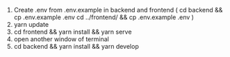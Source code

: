 1. Create .env from .env.example in backend and frontend ( cd backend && cp .env.example .env 
 cd ../frontend/ && cp .env.example .env )
2. yarn update
3. cd frontend && yarn install && yarn serve
4. open another window of terminal
5. cd backend && yarn install && yarn develop